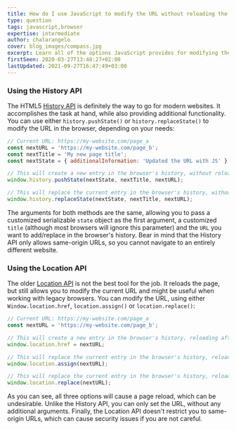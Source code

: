 ```yaml
---
title: How do I use JavaScript to modify the URL without reloading the page?
type: question
tags: javascript,browser
expertise: intermediate
author: chalarangelo
cover: blog_images/compass.jpg
excerpt: Learn all of the options JavaScript provides for modifying the URL of the current page in the browser without reloading the page.
firstSeen: 2020-03-27T13:48:27+02:00
lastUpdated: 2021-09-27T16:47:49+03:00
---
```


### Using the History API

The HTML5 [History API](https://developer.mozilla.org/en-US/docs/Web/API/History_API) is definitely the way to go for modern websites. It accomplishes the task at hand, while also providing additional functionality. You can use either `history.pushState()` or `history.replaceState()` to modify the URL in the browser, depending on your needs:

```js
// Current URL: https://my-website.com/page_a
const nextURL = 'https://my-website.com/page_b';
const nextTitle = 'My new page title';
const nextState = { additionalInformation: 'Updated the URL with JS' };

// This will create a new entry in the browser's history, without reloading
window.history.pushState(nextState, nextTitle, nextURL);

// This will replace the current entry in the browser's history, without reloading
window.history.replaceState(nextState, nextTitle, nextURL);
```

The arguments for both methods are the same, allowing you to pass a customized serializable `state` object as the first argument, a customized `title` (although most browsers will ignore this parameter) and the `URL` you want to add/replace in the browser's history. Bear in mind that the History API only allows same-origin URLs, so you cannot navigate to an entirely different website.

### Using the Location API

The older [Location API](https://developer.mozilla.org/en-US/docs/Web/API/Location) is not the best tool for the job. It reloads the page, but still allows you to modify the current URL and might be useful when working with legacy browsers. You can modify the URL, using either `Window.location.href`, `location.assign()` or `location.replace()`:

```js
// Current URL: https://my-website.com/page_a
const nextURL = 'https://my-website.com/page_b';

// This will create a new entry in the browser's history, reloading afterwards
window.location.href = nextURL;

// This will replace the current entry in the browser's history, reloading afterwards
window.location.assign(nextURL);

// This will replace the current entry in the browser's history, reloading afterwards
window.location.replace(nextURL);
```

As you can see, all three options will cause a page reload, which can be undesirable. Unlike the History API, you can only set the URL, without any additional arguments. Finally, the Location API doesn't restrict you to same-origin URLs, which can cause security issues if you are not careful.
